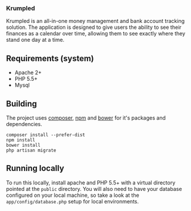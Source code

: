 ### Krumpled

Krumpled is an all-in-one money management and bank account tracking solution. The application is designed to give users the ability to see their finances as a calendar over time, allowing them to see exactly where they stand one day at a time.

## Requirements (system)

- Apache 2+
- PHP 5.5+
- Mysql

## Building

The project uses [composer](https://getcomposer.org), [npm](http://nodejs.org) and [bower](http://bower.io) for it's packages and dependencies.

```
composer install --prefer-dist
npm install
bower install
php artisan migrate
```

## Running locally

To run this locally, install apache and PHP 5.5+ with a virtual directory pointed at the `public` directory. You will also need to have your database configured on your local machine, so take a look at the `app/config/database.php` setup for local environments.
